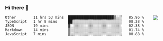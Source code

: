 ### Hi there 👋

<img align="right" src="https://github-readme-stats.vercel.app/api?username=gooin&show_icons=true&icon_color=805AD5&text_color=000&bg_color=ffffff&hide_title=true" />

<!--START_SECTION:waka-->
```text
Other        11 hrs 53 mins  █████████████████████▒░░░   85.96 % 
TypeScript   1 hr 8 mins     ██░░░░░░░░░░░░░░░░░░░░░░░   08.28 % 
JSON         19 mins         ▓░░░░░░░░░░░░░░░░░░░░░░░░   02.38 % 
Markdown     14 mins         ▒░░░░░░░░░░░░░░░░░░░░░░░░   01.74 % 
JavaScript   7 mins          ▒░░░░░░░░░░░░░░░░░░░░░░░░   00.88 % 
```
<!--END_SECTION:waka-->

